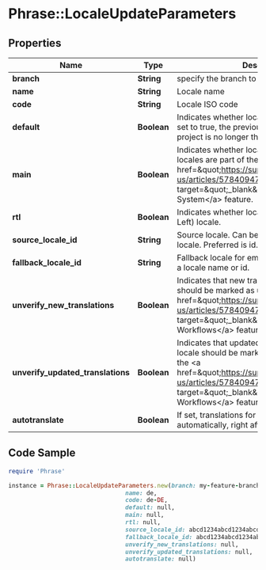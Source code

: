# Phrase::LocaleUpdateParameters

## Properties

Name | Type | Description | Notes
------------ | ------------- | ------------- | -------------
**branch** | **String** | specify the branch to use | [optional] 
**name** | **String** | Locale name | [optional] 
**code** | **String** | Locale ISO code | [optional] 
**default** | **Boolean** | Indicates whether locale is the default locale. If set to true, the previous default locale the project is no longer the default locale. | [optional] 
**main** | **Boolean** | Indicates whether locale is a main locale. Main locales are part of the &lt;a href&#x3D;\&quot;https://support.phrase.com/hc/en-us/articles/5784094755484\&quot; target&#x3D;\&quot;_blank\&quot;&gt;Verification System&lt;/a&gt; feature. | [optional] 
**rtl** | **Boolean** | Indicates whether locale is a RTL (Right-to-Left) locale. | [optional] 
**source_locale_id** | **String** | Source locale. Can be the name or id of the locale. Preferred is id. | [optional] 
**fallback_locale_id** | **String** | Fallback locale for empty translations. Can be a locale name or id. | [optional] 
**unverify_new_translations** | **Boolean** | Indicates that new translations for this locale should be marked as unverified. Part of the &lt;a href&#x3D;\&quot;https://support.phrase.com/hc/en-us/articles/5784094755484\&quot; target&#x3D;\&quot;_blank\&quot;&gt;Advanced Workflows&lt;/a&gt; feature. | [optional] 
**unverify_updated_translations** | **Boolean** | Indicates that updated translations for this locale should be marked as unverified. Part of the &lt;a href&#x3D;\&quot;https://support.phrase.com/hc/en-us/articles/5784094755484\&quot; target&#x3D;\&quot;_blank\&quot;&gt;Advanced Workflows&lt;/a&gt; feature. | [optional] 
**autotranslate** | **Boolean** | If set, translations for this locale will be fetched automatically, right after creation. | [optional] 

## Code Sample

```ruby
require 'Phrase'

instance = Phrase::LocaleUpdateParameters.new(branch: my-feature-branch,
                                 name: de,
                                 code: de-DE,
                                 default: null,
                                 main: null,
                                 rtl: null,
                                 source_locale_id: abcd1234abcd1234abcd1234abcd1234,
                                 fallback_locale_id: abcd1234abcd1234abcd1234abcd1234,
                                 unverify_new_translations: null,
                                 unverify_updated_translations: null,
                                 autotranslate: null)
```


